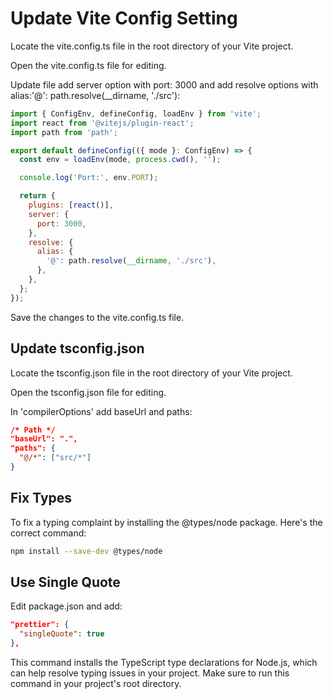 # Update Vite Config Setting

Locate the vite.config.ts file in the root directory of your Vite project.

Open the vite.config.ts file for editing.

Update file add server option with port: 3000 and add resolve options with alias:'@': path.resolve(\_\_dirname, './src'):

```javascript
import { ConfigEnv, defineConfig, loadEnv } from 'vite';
import react from '@vitejs/plugin-react';
import path from 'path';

export default defineConfig(({ mode }: ConfigEnv) => {
  const env = loadEnv(mode, process.cwd(), '');

  console.log('Port:', env.PORT);

  return {
    plugins: [react()],
    server: {
      port: 3000,
    },
    resolve: {
      alias: {
        '@': path.resolve(__dirname, './src'),
      },
    },
  };
});
```

Save the changes to the vite.config.ts file.

## Update tsconfig.json

Locate the tsconfig.json file in the root directory of your Vite project.

Open the tsconfig.json file for editing.

In 'compilerOptions' add baseUrl and paths:

```json
/* Path */
"baseUrl": ".",
"paths": {
  "@/*": ["src/*"]
}
```

## Fix Types

To fix a typing complaint by installing the @types/node package. Here's the correct command:

```bash
npm install --save-dev @types/node
```

## Use Single Quote

Edit package.json and add:

```json
"prettier": {
  "singleQuote": true
},
```

This command installs the TypeScript type declarations for Node.js, which can help resolve typing issues in your project. Make sure to run this command in your project's root directory.
